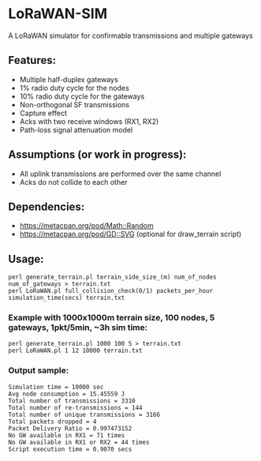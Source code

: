 # LoRaWAN-SIM
A LoRaWAN simulator for confirmable transmissions and multiple gateways

## Features:
- Multiple half-duplex gateways
- 1% radio duty cycle for the nodes
- 10% radio duty cycle for the gateways
- Non-orthogonal SF transmissions
- Capture effect
- Acks with two receive windows (RX1, RX2)
- Path-loss signal attenuation model

## Assumptions (or work in progress):
- All uplink transmissions are performed over the same channel
- Acks do not collide to each other         

## Dependencies:
- https://metacpan.org/pod/Math::Random
- https://metacpan.org/pod/GD::SVG (optional for draw_terrain script)

## Usage:
```
perl generate_terrain.pl terrain_side_size_(m) num_of_nodes num_of_gateways > terrain.txt
perl LoRaWAN.pl full_collision_check(0/1) packets_per_hour simulation_time(secs) terrain.txt
```

### Example with 1000x1000m terrain size, 100 nodes, 5 gateways, 1pkt/5min, ~3h sim time:
```
perl generate_terrain.pl 1000 100 5 > terrain.txt
perl LoRaWAN.pl 1 12 10000 terrain.txt
```

### Output sample:  
```
Simulation time = 10000 sec  
Avg node consumption = 15.45559 J  
Total number of transmissions = 3310  
Total number of re-transmissions = 144  
Total number of unique transmissions = 3166  
Total packets dropped = 4  
Packet Delivery Ratio = 0.997473152  
No GW available in RX1 = 71 times  
No GW available in RX1 or RX2 = 44 times  
Script execution time = 0.9070 secs  
```
